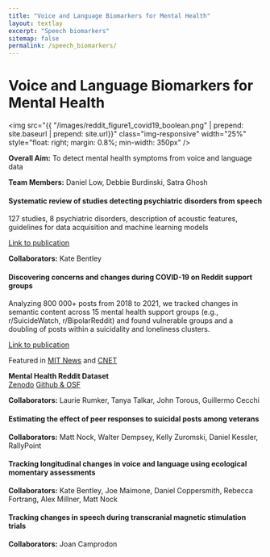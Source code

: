 ```yaml
---
title: "Voice and Language Biomarkers for Mental Health"
layout: textlay
excerpt: "Speech biomarkers"
sitemap: false
permalink: /speech_biomarkers/
---
```


# Voice and Language Biomarkers for Mental Health

<img src="{{ "/images/reddit_figure1_covid19_boolean.png" | prepend: site.baseurl | prepend: site.url}}" class="img-responsive" width="25%" style="float: right; margin: 0.8%; min-width: 350px" />

**Overall Aim:** To detect mental health symptoms from voice and language data

**Team Members:** Daniel Low, Debbie Burdinski, Satra Ghosh

#### Systematic review of studies detecting psychiatric disorders from speech
127 studies, 8 psychiatric disorders, description of acoustic features, guidelines for data acquisition and machine learning models

[Link to publication](https://onlinelibrary.wiley.com/doi/pdf/10.1002/lio2.354)

**Collaborators:** Kate Bentley

#### Discovering concerns and changes during COVID-19 on Reddit support groups

Analyzing 800 000+ posts from 2018 to 2021, we tracked changes in semantic content across 15 mental health support groups (e.g., r/SuicideWatch, r/BipolarReddit) and found vulnerable groups and a doubling of posts within a suicidality and loneliness clusters. 

[Link to publication](https://www.jmir.org/2020/10/e22635?utm_source=ground.news&utm_medium=referral)

Featured in [MIT News](https://news.mit.edu/2020/covid-19-impact-mental-health-1105) and [CNET](https://www.cnet.com/news/reddit-could-tell-us-how-the-coronavirus-is-affecting-mental-health/)

**Mental Health Reddit Dataset**  
[Zenodo](https://zenodo.org/record/3941387#.YE1a4ZM3noA) 
[Github & OSF](https://github.com/danielmlow/reddit) 

**Collaborators:** Laurie Rumker, Tanya Talkar, John Torous, Guillermo Cecchi

#### Estimating the effect of peer responses to suicidal posts among veterans 
**Collaborators:** Matt Nock, Walter Dempsey, Kelly Zuromski, Daniel Kessler, RallyPoint 

#### Tracking longitudinal changes in voice and language using ecological momentary assessments
**Collaborators:** Kate Bentley, Joe Maimone, Daniel Coppersmith, Rebecca Fortrang, Alex Millner, Matt Nock 

#### Tracking changes in speech during transcranial magnetic stimulation trials
**Collaborators:** Joan Camprodon
 